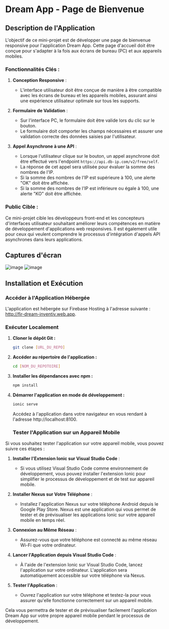 # Dream App - Page de Bienvenue

## Description de l'Application

L'objectif de ce mini-projet est de développer une page de bienvenue responsive pour l'application Dream App. Cette page d'accueil doit être conçue pour s'adapter à la fois aux écrans de bureau (PC) et aux appareils mobiles.

### Fonctionnalités Clés :

1. **Conception Responsive** :
   - L'interface utilisateur doit être conçue de manière à être compatible avec les écrans de bureau et les appareils mobiles, assurant ainsi une expérience utilisateur optimale sur tous les supports.

2. **Formulaire de Validation** :
   - Sur l'interface PC, le formulaire doit être valide lors du clic sur le bouton.
   - Le formulaire doit comporter les champs nécessaires et assurer une validation correcte des données saisies par l'utilisateur.

4. **Appel Asynchrone à une API** :
   - Lorsque l'utilisateur clique sur le bouton, un appel asynchrone doit être effectué vers l'endpoint `https://api.db-ip.com/v2/free/self`.
   - La réponse de cet appel sera utilisée pour évaluer la somme des nombres de l'IP.
   - Si la somme des nombres de l'IP est supérieure à 100, une alerte "OK" doit être affichée.
   - Si la somme des nombres de l'IP est inférieure ou égale à 100, une alerte "KO" doit être affichée.

### Public Cible :

Ce mini-projet cible les développeurs front-end et les concepteurs d'interfaces utilisateur souhaitant améliorer leurs compétences en matière de développement d'applications web responsives. Il est également utile pour ceux qui veulent comprendre le processus d'intégration d'appels API asynchrones dans leurs applications.

## Captures d'écran

![image](https://github.com/hakimimouad/dream-app-dev/assets/156900047/b2085f98-3754-429e-9fe6-82aa36252198)
![image](https://github.com/hakimimouad/dream-app-dev/assets/156900047/b84b26ad-1970-46d7-99a8-c316a1b0a329)

## Installation et Exécution

### Accéder à l'Application Hébergée

L'application est hébergée sur Firebase Hosting à l'adresse suivante : http://fir-dream-inventiv.web.app.

### Exécuter Localement

1. **Cloner le dépôt Git :**
   ```bash
   git clone [URL_DU_REPO]

2. **Accéder au répertoire de l'application :**
   ```bash
   cd [NOM_DU_REPOTOIRE]
   
3. **Installer les dépendances avec npm :**
   ```bash
   npm install

4. **Démarrer l'application en mode de développement :**
   ```bash
   ionic serve
   ```
   Accédez à l'application dans votre navigateur en vous rendant à l'adresse http://localhost:8100.

   ### Tester l'Application sur un Appareil Mobile

Si vous souhaitez tester l'application sur votre appareil mobile, vous pouvez suivre ces étapes :

1. **Installer l'Extension Ionic sur Visual Studio Code** :
   - Si vous utilisez Visual Studio Code comme environnement de développement, vous pouvez installer l'extension Ionic pour simplifier le processus de développement et de test sur appareil mobile.

2. **Installer Nexus sur Votre Téléphone** :
   - Installez l'application Nexus sur votre téléphone Android depuis le Google Play Store. Nexus est une application qui vous permet de tester et de prévisualiser les applications Ionic sur votre appareil mobile en temps réel.

3. **Connexion au Même Réseau** :
   - Assurez-vous que votre téléphone est connecté au même réseau Wi-Fi que votre ordinateur.

4. **Lancer l'Application depuis Visual Studio Code** :
   - À l'aide de l'extension Ionic sur Visual Studio Code, lancez l'application sur votre ordinateur. L'application sera automatiquement accessible sur votre téléphone via Nexus.

5. **Tester l'Application** :
   - Ouvrez l'application sur votre téléphone et testez-la pour vous assurer qu'elle fonctionne correctement sur un appareil mobile.

Cela vous permettra de tester et de prévisualiser facilement l'application Dream App sur votre propre appareil mobile pendant le processus de développement.





   
